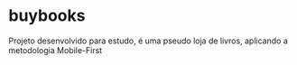 # buybooks
Projeto desenvolvido para estudo, é uma pseudo loja de livros, aplicando a metodologia Mobile-First
